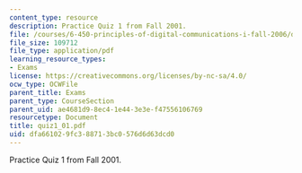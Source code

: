 ```yaml
---
content_type: resource
description: Practice Quiz 1 from Fall 2001.
file: /courses/6-450-principles-of-digital-communications-i-fall-2006/dfa661029fc388713bc0576d6d63dcd0_quiz1_01.pdf
file_size: 109712
file_type: application/pdf
learning_resource_types:
- Exams
license: https://creativecommons.org/licenses/by-nc-sa/4.0/
ocw_type: OCWFile
parent_title: Exams
parent_type: CourseSection
parent_uid: ae4681d9-8ec4-1e44-3e3e-f47556106769
resourcetype: Document
title: quiz1_01.pdf
uid: dfa66102-9fc3-8871-3bc0-576d6d63dcd0
---
```

Practice Quiz 1 from Fall 2001.